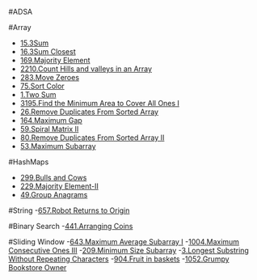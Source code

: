 #ADSA

#Array
- [15.3Sum](https://leetcode.com/submissions/detail/1770089715/)
- [16.3Sum Closest](https://leetcode.com/submissions/detail/1770094379/)
- [169.Majority Element](https://leetcode.com/submissions/detail/1770095671/)
- [2210.Count Hills and valleys in an Array](https://leetcode.com/submissions/detail/1770097028/)
- [283.Move Zeroes](https://leetcode.com/submissions/detail/1770110484/)
- [75.Sort Color](https://leetcode.com/submissions/detail/1770509264/)
- [1.Two Sum](https://leetcode.com/submissions/detail/1769361706/)
- [3195.Find the Minimum Area to Cover All Ones I](https://leetcode.com/submissions/detail/1770519428/)
- [26.Remove Duplicates From Sorted Array](https://leetcode.com/submissions/detail/1770521331/)
- [164.Maximum Gap](https://leetcode.com/submissions/detail/1770525348/)
- [59.Spiral Matrix II](https://leetcode.com/submissions/detail/1770529722/)
- [80.Remove Duplicates From Sorted Array II](https://leetcode.com/submissions/detail/1770531340/)
- [53.Maximum Subarray](https://leetcode.com/submissions/detail/1770534504/)

#HashMaps
- [299.Bulls and Cows](https://leetcode.com/submissions/detail/1770111906/)
- [229.Majority Element-II](https://leetcode.com/submissions/detail/1770108743/)
- [49.Group Anagrams](https://leetcode.com/submissions/detail/1773720258/)

#String
-[657.Robot Returns to Origin](https://leetcode.com/submissions/detail/1770516597/)


#Binary Search
-[441.Arranging Coins](https://leetcode.com/submissions/detail/1770113277/)


#Sliding Window
-[643.Maximum Average Subarray I](https://leetcode.com/submissions/detail/1770115655/)
-[1004.Maximum Consecutive Ones III](https://leetcode.com/submissions/detail/1770067954/)
-[209.Minimum Size Subarray](https://leetcode.com/submissions/detail/1770030655/)
-[3.Longest Substring Without Repeating Characters](https://leetcode.com/submissions/detail/1770093716/)
-[904.Fruit in baskets](https://leetcode.com/submissions/detail/1770536277/)
-[1052.Grumpy Bookstore Owner](https://leetcode.com/submissions/detail/1773690147/)

